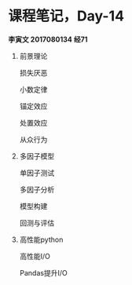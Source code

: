 # 课程笔记，Day-14

**李寅文 2017080134 经71**

1. 前景理论

   损失厌恶

   小数定律

   锚定效应

   处置效应

   从众行为

2. 多因子模型

   单因子测试

   多因子分析

   模型构建

   回测与评估

3. 高性能python

   高性能I/O

   Pandas提升I/O